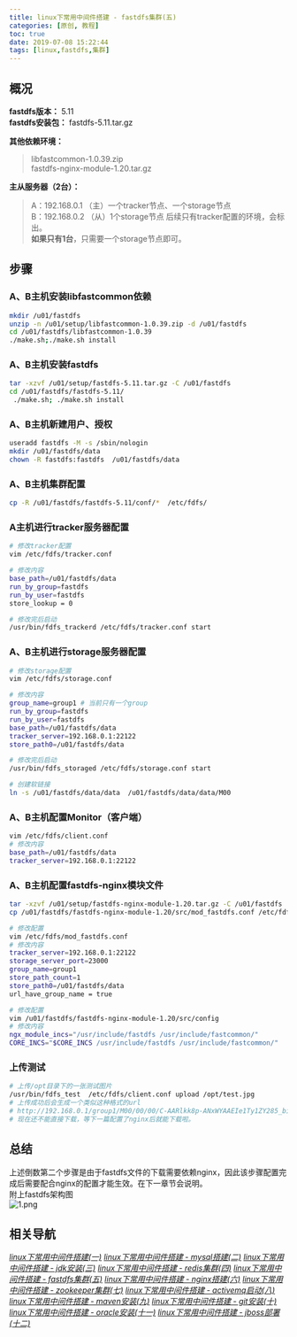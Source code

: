 ```yaml
---
title: linux下常用中间件搭建 - fastdfs集群(五)
categories: [原创, 教程]
toc: true
date: 2019-07-08 15:22:44
tags: [linux,fastdfs,集群]
---
```


## 概况
**fastdfs版本：** 5.11  
**fastdfs安装包：** fastdfs-5.11.tar.gz  
<!--more-->
**其他依赖环境：**  
> libfastcommon-1.0.39.zip  
> fastdfs-nginx-module-1.20.tar.gz  


**主从服务器（2台）：**  
> A：192.168.0.1 （主）一个tracker节点、一个storage节点  
> B：192.168.0.2 （从）1个storage节点
> 后续只有tracker配置的环境，会标出。  
**如果只有1台**，只需要一个storage节点即可。



## 步骤
### A、B主机安装libfastcommon依赖


```bash
mkdir /u01/fastdfs
unzip -n /u01/setup/libfastcommon-1.0.39.zip -d /u01/fastdfs
cd /u01/fastdfs/libfastcommon-1.0.39
./make.sh;./make.sh install
```


### A、B主机安装fastdfs


```bash
tar -xzvf /u01/setup/fastdfs-5.11.tar.gz -C /u01/fastdfs
cd /u01/fastdfs/fastdfs-5.11/
 ./make.sh; ./make.sh install

```
### A、B主机新建用户、授权

```bash
useradd fastdfs -M -s /sbin/nologin
mkdir /u01/fastdfs/data
chown -R fastdfs:fastdfs  /u01/fastdfs/data
```

### A、B主机集群配置

```bash
cp -R /u01/fastdfs/fastdfs-5.11/conf/*  /etc/fdfs/
```

### A主机进行tracker服务器配置
 

```bash
# 修改tracker配置
vim /etc/fdfs/tracker.conf

# 修改内容
base_path=/u01/fastdfs/data
run_by_group=fastdfs
run_by_user=fastdfs
store_lookup = 0

# 修改完后启动
/usr/bin/fdfs_trackerd /etc/fdfs/tracker.conf start

```

### A、B主机进行storage服务器配置
 

```bash
# 修改storage配置
vim /etc/fdfs/storage.conf

# 修改内容
group_name=group1 # 当前只有一个group
run_by_group=fastdfs
run_by_user=fastdfs
base_path=/u01/fastdfs/data
tracker_server=192.168.0.1:22122
store_path0=/u01/fastdfs/data

# 修改完后启动
/usr/bin/fdfs_storaged /etc/fdfs/storage.conf start

# 创建软链接
ln -s /u01/fastdfs/data/data  /u01/fastdfs/data/data/M00

```
### A、B主机配置Monitor（客户端）
```bash
vim /etc/fdfs/client.conf
# 修改内容
base_path=/u01/fastdfs/data
tracker_server=192.168.0.1:22122

```

### A、B主机配置fastdfs-nginx模块文件
```bash
tar -xzvf /u01/setup/fastdfs-nginx-module-1.20.tar.gz -C /u01/fastdfs
cp /u01/fastdfs/fastdfs-nginx-module-1.20/src/mod_fastdfs.conf /etc/fdfs

# 修改配置
vim /etc/fdfs/mod_fastdfs.conf
# 修改内容
tracker_server=192.168.0.1:22122
storage_server_port=23000
group_name=group1
store_path_count=1
store_path0=/u01/fastdfs/data
url_have_group_name = true

# 修改配置
vim /u01/fastdfs/fastdfs-nginx-module-1.20/src/config
# 修改内容
ngx_module_incs="/usr/include/fastdfs /usr/include/fastcommon/"
CORE_INCS="$CORE_INCS /usr/include/fastdfs /usr/include/fastcommon/"

```


### 上传测试


```bash
# 上传/opt目录下的一张测试图片
/usr/bin/fdfs_test  /etc/fdfs/client.conf upload /opt/test.jpg
# 上传成功后会生成一个类似这种格式的url
# http://192.168.0.1/group1/M00/00/00/C-AARlkk8p-ANxWYAAEIe1Ty1ZY285_big.png      
# 现在还不能直接下载，等下一篇配置了nginx后就能下载啦。

```




## 总结
上述倒数第二个步骤是由于fastdfs文件的下载需要依赖nginx，因此该步骤配置完成后需要配合nginx的配置才能生效。在下一章节会说明。  
附上fastdfs架构图  
![1.png](https://i.loli.net/2019/07/08/5d22f6e3ec95f96315.png)
## 相关导航  
[*linux下常用中间件搭建(一)*](/2019/07/04/linux下常用中间件搭建一/)
[*linux下常用中间件搭建 - mysql搭建(二)*](/2019/07/04/linux下常用中间件搭建-mysql搭建二/)
[*linux下常用中间件搭建 - jdk安装(三)*](/2019/07/05/linux下常用中间件搭建-jdk安装三/)
[*linux下常用中间件搭建 - redis集群(四)*](/2019/07/05/linux下常用中间件搭建-redis集群四/)
[*linux下常用中间件搭建 - fastdfs集群(五)*](/2019/07/08/linux下常用中间件搭建-fastdfs集群五/)
[*linux下常用中间件搭建 - nginx搭建(六)*](/2019/07/08/linux下常用中间件搭建-nginx搭建-六/)
[*linux下常用中间件搭建 - zookeeper集群(七)*](/2019/07/09/linux下常用中间件搭建-zookeeper集群-七/)
[*linux下常用中间件搭建 - activemq启动(八)*](/2019/07/09/linux下常用中间件搭建-activemq启动-八/)
[*linux下常用中间件搭建 - maven安装(九)*](/2019/07/10/linux下常用中间件搭建-maven安装-九/)
[*linux下常用中间件搭建 - git安装(十)*](/2019/07/10/linux下常用中间件搭建-git安装-十/)
[*linux下常用中间件搭建 - oracle安装(十一)*](/2019/07/12/linux下常用中间件搭建-oracle安装-十一/)
[*linux下常用中间件搭建 - jboss部署(十二)*](/2019/08/30/linux下常用中间件搭建-JBoss部署-十二/)





